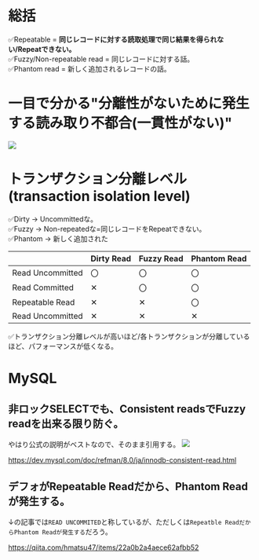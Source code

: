 # 総括
✅Repeatable = **同じレコードに対する読取処理で同じ結果を得られない/Repeatできない。**<br>
✅Fuzzy/Non-repeatable read = 同じレコードに対する話。<br>
✅Phantom read = 新しく追加されるレコードの話。

# 一目で分かる"分離性がないために発生する読み取り不都合(一貫性がない)"

![](https://storage.googleapis.com/zenn-user-upload/fd9729949ad5-20230509.png)

# トランザクション分離レベル(transaction isolation level)
✅Dirty → Uncommittedな。<br>
✅Fuzzy → Non-repeatedな=同じレコードをRepeatできない。<br>
✅Phantom → 新しく追加された

||Dirty Read|Fuzzy Read|Phantom Read|
|----|----|----|----|
|Read Uncommitted|〇|〇|〇|
|Read Committed|✕|〇|〇|
|Repeatable Read|✕|✕|〇|
|Read Uncommitted|✕|✕|✕|

✅トランザクション分離レベルが高いほど/各トランザクションが分離しているほど、パフォーマンスが低くなる。

# MySQL
## 非ロックSELECTでも、Consistent readsでFuzzy readを出来る限り防ぐ。
やはり公式の説明がベストなので、そのまま引用する。
![](https://storage.googleapis.com/zenn-user-upload/b7834b47c853-20230511.png)

https://dev.mysql.com/doc/refman/8.0/ja/innodb-consistent-read.html

## デフォがRepeatable Readだから、Phantom Readが発生する。
↓の記事では`READ UNCOMMITED`と称しているが、ただしくは`Repeatble ReadだからPhantom Readが発生する`だろう。

https://qiita.com/hmatsu47/items/22a0b2a4aece62afbb52

